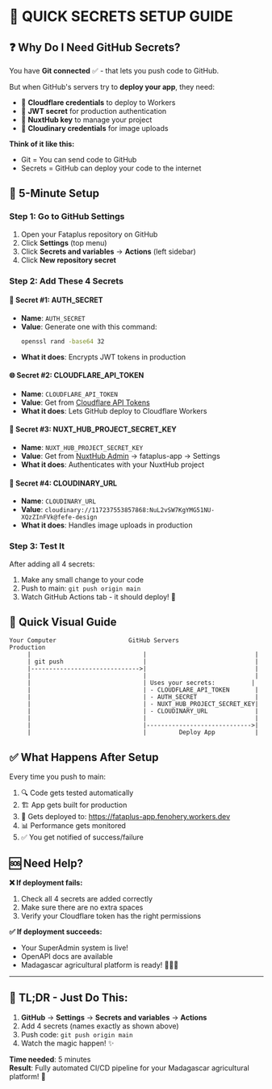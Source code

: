 # 🔐 **QUICK SECRETS SETUP GUIDE**

## ❓ **Why Do I Need GitHub Secrets?**

You have **Git connected** ✅ - that lets you push code to GitHub.

But when GitHub's servers try to **deploy your app**, they need:
- 🔐 **Cloudflare credentials** to deploy to Workers
- 🔐 **JWT secret** for production authentication  
- 🔐 **NuxtHub key** to manage your project
- 🔐 **Cloudinary credentials** for image uploads

**Think of it like this:**
- Git = You can send code to GitHub
- Secrets = GitHub can deploy your code to the internet

## 🚀 **5-Minute Setup**

### **Step 1: Go to GitHub Settings**
1. Open your Fataplus repository on GitHub
2. Click **Settings** (top menu)
3. Click **Secrets and variables** → **Actions** (left sidebar)
4. Click **New repository secret**

### **Step 2: Add These 4 Secrets**

#### **🔑 Secret #1: AUTH_SECRET**
- **Name**: `AUTH_SECRET`
- **Value**: Generate one with this command:
  ```bash
  openssl rand -base64 32
  ```
- **What it does**: Encrypts JWT tokens in production

#### **🌐 Secret #2: CLOUDFLARE_API_TOKEN**
- **Name**: `CLOUDFLARE_API_TOKEN`
- **Value**: Get from [Cloudflare API Tokens](https://dash.cloudflare.com/profile/api-tokens)
- **What it does**: Lets GitHub deploy to Cloudflare Workers

#### **🎯 Secret #3: NUXT_HUB_PROJECT_SECRET_KEY**
- **Name**: `NUXT_HUB_PROJECT_SECRET_KEY`
- **Value**: Get from [NuxtHub Admin](https://admin.hub.nuxt.com) → fataplus-app → Settings
- **What it does**: Authenticates with your NuxtHub project

#### **🎨 Secret #4: CLOUDINARY_URL**
- **Name**: `CLOUDINARY_URL`
- **Value**: `cloudinary://117237553857868:NuL2vSW7KgYMG51NU-XQzZInFVk@fefe-design`
- **What it does**: Handles image uploads in production

### **Step 3: Test It**
After adding all 4 secrets:
1. Make any small change to your code
2. Push to main: `git push origin main`
3. Watch GitHub Actions tab - it should deploy! 🚀

## 🎯 **Quick Visual Guide**

```
Your Computer                    GitHub Servers                   Production
     |                               |                              |
     | git push                      |                              |
     |------------------------------>|                              |
     |                               |                              |
     |                               | Uses your secrets:          |
     |                               | - CLOUDFLARE_API_TOKEN       |
     |                               | - AUTH_SECRET                |
     |                               | - NUXT_HUB_PROJECT_SECRET_KEY|
     |                               | - CLOUDINARY_URL             |
     |                               |                              |
     |                               |----------------------------->|
     |                               |         Deploy App           |
```

## ✅ **What Happens After Setup**

Every time you push to main:
1. 🔍 Code gets tested automatically
2. 🏗️ App gets built for production  
3. 🚀 Gets deployed to: https://fataplus-app.fenohery.workers.dev
4. 📊 Performance gets monitored
5. ✅ You get notified of success/failure

## 🆘 **Need Help?**

**❌ If deployment fails:**
1. Check all 4 secrets are added correctly
2. Make sure there are no extra spaces
3. Verify your Cloudflare token has the right permissions

**✅ If deployment succeeds:**
- Your SuperAdmin system is live!
- OpenAPI docs are available  
- Madagascar agricultural platform is ready! 🌾🇲🇬

---

## 🎉 **TL;DR - Just Do This:**

1. **GitHub** → **Settings** → **Secrets and variables** → **Actions**
2. Add 4 secrets (names exactly as shown above)
3. Push code: `git push origin main`
4. Watch the magic happen! ✨

**Time needed**: 5 minutes  
**Result**: Fully automated CI/CD pipeline for your Madagascar agricultural platform! 🚀 